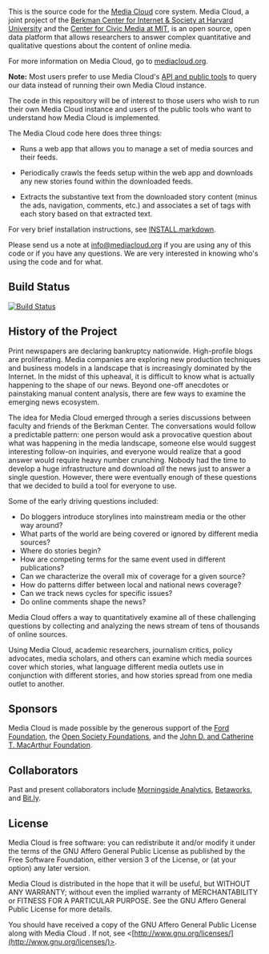 This is the source code for the [Media Cloud](http://mediacloud.org/) core system. Media Cloud, a joint project of the [Berkman Center for Internet & Society at Harvard University](http://cyber.law.harvard.edu/) and the [Center for Civic Media at MIT](http://civic.mit.edu/), is an open source, open data platform that allows researchers to answer complex quantitative and qualitative questions about the content of online media.

For more information on Media Cloud, go to [mediacloud.org](http://mediacloud.org/).

**Note:** Most users prefer to use Media Cloud's [API and public tools](http://mediacloud.org/get-involved/) to query our data instead of running their own Media Cloud instance. 

The code in this repository will be of interest to those users who wish to run their own Media Cloud instance and users of the public tools who want to understand how Media Cloud is implemented.

The Media Cloud code here does three things:

* Runs a web app that allows you to manage a set of media sources and their feeds.
  
* Periodically crawls the feeds setup within the web app and downloads any new stories found within the downloaded feeds.
  
* Extracts the substantive text from the downloaded story content (minus the ads, navigation, comments, etc.) and associates a set of tags with each story based on that extracted text.

For very brief installation instructions, see [INSTALL.markdown](INSTALL.markdown).

Please send us a note at [info@mediacloud.org](info@mediacloud.org) if you are using any of this code or if you have any questions.  We are very interested in knowing who's using the code and for what.


Build Status
------------

[![Build Status](https://dev.azure.com/shirshegsm/mediacloud/_apis/build/status/mediacloud?branchName=containers/master)](https://dev.azure.com/shirshegsm/mediacloud/_build/latest?definitionId=1&branchName=containers/master)


History of the Project
----------------------

Print newspapers are declaring bankruptcy nationwide. High-profile blogs are proliferating. Media companies are exploring new production techniques and business models in a landscape that is increasingly dominated by the Internet. In the midst of this upheaval, it is difficult to know what is actually happening to the shape of our news. Beyond one-off anecdotes or painstaking manual content analysis, there are few ways to examine the emerging news ecosystem.

The idea for Media Cloud emerged through a series discussions between faculty and friends of the Berkman Center. The conversations would follow a predictable pattern: one person would ask a provocative question about what was happening in the media landscape, someone else would suggest interesting follow-on inquiries, and everyone would realize that a good answer would require heavy number crunching. Nobody had the time to develop a huge infrastructure and download *all* the news just to answer a single question. However, there were eventually enough of these questions that we decided to build a tool for everyone to use.

Some of the early driving questions included:

* Do bloggers introduce storylines into mainstream media or the other way around?
* What parts of the world are being covered or ignored by different media sources?
* Where do stories begin?
* How are competing terms for the same event used in different publications?
* Can we characterize the overall mix of coverage for a given source?
* How do patterns differ between local and national news coverage?
* Can we track news cycles for specific issues?
* Do online comments shape the news?

Media Cloud offers a way to quantitatively examine all of these challenging questions by collecting and analyzing the news stream of tens of thousands of online sources.

Using Media Cloud, academic researchers, journalism critics, policy advocates, media scholars, and others can examine which media sources cover which stories, what language different media outlets use in conjunction with different stories, and how stories spread from one media outlet to another.


Sponsors
--------

Media Cloud is made possible by the generous support of the [Ford Foundation](http://www.fordfoundation.org/), the [Open Society Foundations](http://www.opensocietyfoundations.org/), and the [John D. and Catherine T. MacArthur Foundation](http://www.macfound.org/).


Collaborators
-------------

Past and present collaborators include [Morningside Analytics](https://www.morningside-analytics.com/), [Betaworks](http://betaworks.com/), and [Bit.ly](https://bitly.com/).


License
-------

Media Cloud is free software: you can redistribute it and/or modify it under the terms of the GNU Affero General Public License as published by the Free Software Foundation, either version 3 of the License, or (at your option) any later version.

Media Cloud is distributed in the hope that it will be useful, but WITHOUT ANY WARRANTY; without even the implied warranty of MERCHANTABILITY or FITNESS FOR A PARTICULAR PURPOSE. See the GNU Affero General Public License for more details.

You should have received a copy of the GNU Affero General Public License along with Media Cloud . If not, see <[http://www.gnu.org/licenses/](http://www.gnu.org/licenses/)>.
